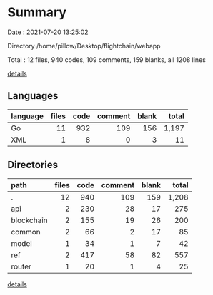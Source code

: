 # Summary

Date : 2021-07-20 13:25:02

Directory /home/pillow/Desktop/flightchain/webapp

Total : 12 files,  940 codes, 109 comments, 159 blanks, all 1208 lines

[details](details.md)

## Languages
| language | files | code | comment | blank | total |
| :--- | ---: | ---: | ---: | ---: | ---: |
| Go | 11 | 932 | 109 | 156 | 1,197 |
| XML | 1 | 8 | 0 | 3 | 11 |

## Directories
| path | files | code | comment | blank | total |
| :--- | ---: | ---: | ---: | ---: | ---: |
| . | 12 | 940 | 109 | 159 | 1,208 |
| api | 2 | 230 | 28 | 17 | 275 |
| blockchain | 2 | 155 | 19 | 26 | 200 |
| common | 2 | 66 | 2 | 17 | 85 |
| model | 1 | 34 | 1 | 7 | 42 |
| ref | 2 | 417 | 58 | 82 | 557 |
| router | 1 | 20 | 1 | 4 | 25 |

[details](details.md)